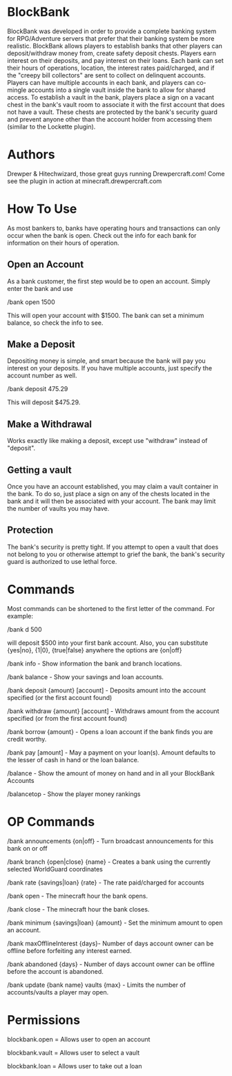 BlockBank
=========
BlockBank was developed in order to provide a complete banking system for RPG/Adventure servers that prefer that their banking system be more realistic. BlockBank allows players to establish banks that other players can deposit/withdraw money from, create safety deposit chests. Players earn interest on their deposits, and pay interest on their loans. Each bank can set their hours of operations, location, the interest rates paid/charged, and if the "creepy bill collectors" are sent to collect on delinquent accounts. Players can have multiple accounts in each bank, and players can co-mingle accounts into a single vault inside the bank to allow for shared access. To establish a vault in the bank, players place a sign on a vacant chest in the bank's vault room to associate it with the first account that does not have a vault. These chests are protected by the bank's security guard and prevent anyone other than the account holder from accessing them (similar to the Lockette plugin).

Authors
=======
Drewper & Hitechwizard, those great guys running Drewpercraft.com! Come see the plugin in action at minecraft.drewpercraft.com

How To Use
==========
As most bankers to, banks have operating hours and transactions can only occur when the bank is open. Check out the info for each bank for information on their hours of operation.

Open an Account
---------------
As a bank customer, the first step would be to open an account. Simply enter the bank and use

/bank open 1500

This will open your account with $1500. The bank can set a minimum balance, so check the info to see. 

Make a Deposit
--------------
Depositing money is simple, and smart because the bank will pay you interest on your deposits. If you have multiple accounts, just specify the account number as well.

/bank deposit 475.29

This will deposit $475.29. 

Make a Withdrawal
-----------------
Works exactly like making a deposit, except use "withdraw" instead of "deposit".

Getting a vault
---------------
Once you have an account established, you may claim a vault container in the bank. To do so, just place a sign on any of the chests located in the bank and it will then be associated with your account. The bank may limit the number of vaults you may have.

Protection
----------
The bank's security is pretty tight. If you attempt to open a vault that does not belong to you or otherwise attempt to grief the bank, the bank's security guard is authorized to use lethal force.

Commands
========
Most commands can be shortened to the first letter of the command. For example:

/bank d 500

will deposit $500 into your first bank account. Also, you can substitute {yes|no}, {1|0}, {true|false} anywhere the options are {on|off}

/bank info - Show information the bank and branch locations.

/bank balance - Show your savings and loan accounts.

/bank deposit {amount} [account] - Deposits amount into the account specified (or the first account found)

/bank withdraw {amount} [account] - Withdraws amount from the account specified (or from the first account found)

/bank borrow {amount} - Opens a loan account if the bank finds you are credit worthy.

/bank pay [amount] - May a payment on your loan(s). Amount defaults to the lesser of cash in hand or the loan balance.

/balance - Show the amount of money on hand and in all your BlockBank Accounts

/balancetop - Show the player money rankings

OP Commands
===========
/bank announcements {on|off} - Turn broadcast announcements for this bank on or off

/bank branch {open|close} {name} - Creates a bank using the currently selected WorldGuard coordinates

/bank rate {savings|loan} {rate} - The rate paid/charged for accounts

/bank open - The minecraft hour the bank opens.

/bank close - The minecraft hour the bank closes.

/bank minimum {savings|loan} {amount} - Set the minimum amount to open an account.

/bank maxOfflineInterest {days}- Number of days account owner can be offline before forfeiting any interest earned.

/bank abandoned {days} - Number of days account owner can be offline before the account is abandoned.

/bank update {bank name} vaults {max} - Limits the number of accounts/vaults a player may open.

Permissions
===========
blockbank.open = Allows user to open an account

blockbank.vault = Allows user to select a vault

blockbank.loan = Allows user to take out a loan